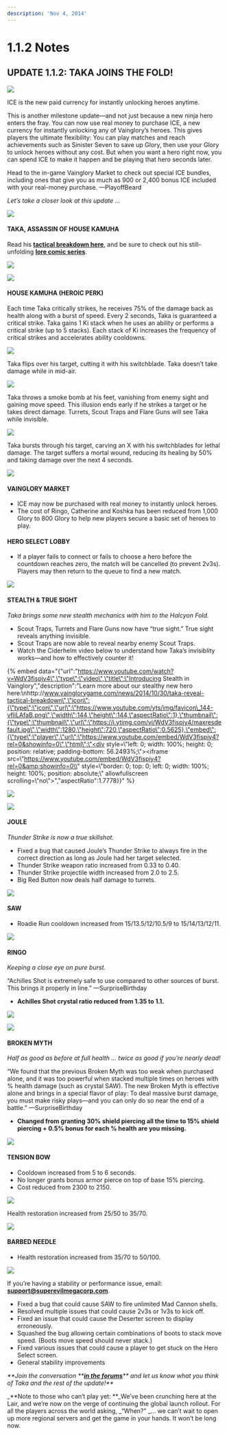 ```yaml
---
description: 'Nov 4, 2014'
---
```


# 1.1.2 Notes

## UPDATE 1.1.2: TAKA JOINS THE FOLD!



![](../.gitbook/assets/ice%20%281%29.png)

ICE is the new paid currency for instantly unlocking heroes anytime.

This is another milestone update—and not just because a new ninja hero enters the fray. You can now use real money to purchase ICE, a new currency for instantly unlocking any of Vainglory’s heroes. This gives players the ultimate flexibility: You can play matches and reach achievements such as Sinister Seven to save up Glory, then use your Glory to unlock heroes without any cost. But when you want a hero right now, you can spend ICE to make it happen and be playing that hero seconds later.

Head to the in-game Vainglory Market to check out special ICE bundles, including ones that give you as much as 900 or 2,400 bonus ICE included with your real-money purchase. —PlayoffBeard

_Let’s take a closer look at this update …_

![](../.gitbook/assets/new_hero_transp_thin.png)

#### **TAKA, ASSASSIN OF HOUSE KAMUHA**

Read his [**tactical breakdown here**](http://www.vainglorygame.com/news/2014/10/30/taka-reveal-tactical-breakdown), and be sure to check out his still-unfolding [**lore comic series**](http://www.vainglorygame.com/news/2014/10/31/blade-in-shadow-realization).

![](../.gitbook/assets/hero_abilities_thin2.png)

![](../.gitbook/assets/taja.png)

#### **HOUSE KAMUHA \(HEROIC PERK\)**

Each time Taka critically strikes, he receives 75% of the damage back as health along with a burst of speed. Every 2 seconds, Taka is guaranteed a critical strike. Taka gains 1 Ki stack when he uses an ability or performs a critical strike \(up to 5 stacks\). Each stack of Ki increases the frequency of critical strikes and accelerates ability cooldowns.

![](../.gitbook/assets/s%20%285%29.png)

Taka flips over his target, cutting it with his switchblade. Taka doesn’t take damage while in mid-air.

![](../.gitbook/assets/a.png)

Taka throws a smoke bomb at his feet, vanishing from enemy sight and gaining move speed. This illusion ends early if he strikes a target or he takes direct damage. Turrets, Scout Traps and Flare Guns will see Taka while invisible.

![](../.gitbook/assets/c.png)

Taka bursts through his target, carving an X with his switchblades for lethal damage. The target suffers a mortal wound, reducing its healing by 50% and taking damage over the next 4 seconds.

![](../.gitbook/assets/sad.png)

#### **VAINGLORY MARKET**

* ICE may now be purchased with real money to instantly unlock heroes.
* The cost of Ringo, Catherine and Koshka has been reduced from 1,000 Glory to 800 Glory to help new players secure a basic set of heroes to play.

#### **HERO SELECT LOBBY**

* If a player fails to connect or fails to choose a hero before the countdown reaches zero, the match will be cancelled \(to prevent 2v3s\). Players may then return to the queue to find a new match.

![](../.gitbook/assets/image%20%28237%29.png)

#### **STEALTH & TRUE SIGHT**

_Taka brings some new stealth mechanics with him to the Halcyon Fold._

* Scout Traps, Turrets and Flare Guns now have “true sight.” True sight reveals anything invisible.
* Scout Traps are now able to reveal nearby enemy Scout Traps.
* Watch the Ciderhelm video below to understand how Taka’s invisiblity works—and how to effectively counter it!

{% embed data="{\"url\":\"https://www.youtube.com/watch?v=WdV3fispjy4\",\"type\":\"video\",\"title\":\"Introducing Stealth in Vainglory\",\"description\":\"Learn more about our stealthy new hero here:\nhttp://www.vainglorygame.com/news/2014/10/30/taka-reveal-tactical-breakdown\",\"icon\":{\"type\":\"icon\",\"url\":\"https://www.youtube.com/yts/img/favicon\_144-vfliLAfaB.png\",\"width\":144,\"height\":144,\"aspectRatio\":1},\"thumbnail\":{\"type\":\"thumbnail\",\"url\":\"https://i.ytimg.com/vi/WdV3fispjy4/maxresdefault.jpg\",\"width\":1280,\"height\":720,\"aspectRatio\":0.5625},\"embed\":{\"type\":\"player\",\"url\":\"https://www.youtube.com/embed/WdV3fispjy4?rel=0&showinfo=0\",\"html\":\"<div style=\\"left: 0; width: 100%; height: 0; position: relative; padding-bottom: 56.2493%;\\"><iframe src=\\"https://www.youtube.com/embed/WdV3fispjy4?rel=0&amp;showinfo=0\\" style=\\"border: 0; top: 0; left: 0; width: 100%; height: 100%; position: absolute;\\" allowfullscreen scrolling=\\"no\\"></iframe></div>\",\"aspectRatio\":1.7778}}" %}

![](../.gitbook/assets/image%20%28196%29.png)

![](../.gitbook/assets/image%20%28341%29.png)

#### **JOULE**

_Thunder Strike is now a true skillshot._

* Fixed a bug that caused Joule’s Thunder Strike to always fire in the correct direction as long as Joule had her target selected.
* Thunder Strike weapon ratio increased from 0.33 to 0.40.
* Thunder Strike projectile width increased from 2.0 to 2.5.
* Big Red Button now deals half damage to turrets.

![](../.gitbook/assets/image%20%2881%29.png)

#### **SAW**

* Roadie Run cooldown increased from 15/13.5/12/10.5/9 to 15/14/13/12/11.

![](../.gitbook/assets/image%20%2848%29.png)

#### **RINGO**

_Keeping a close eye on pure burst._

“Achilles Shot is extremely safe to use compared to other sources of burst. This brings it properly in line.” —SurpriseBirthday

* **Achilles Shot crystal ratio reduced from 1.35 to 1.1.**

![](../.gitbook/assets/image%20%285%29.png)

![](../.gitbook/assets/image%20%2828%29.png)

#### **BROKEN MYTH**

_Half as good as before at full health … twice as good if you’re nearly dead!_

“We found that the previous Broken Myth was too weak when purchased alone, and it was too powerful when stacked multiple times on heroes with % health damage \(such as crystal SAW\).  The new Broken Myth is effective alone and brings in a special flavor of play:  To deal massive burst damage, you must make risky plays—and you can only do so near the end of a battle.” —SurpriseBirthday

* **Changed from granting 30% shield piercing all the time to 15% shield piercing + 0.5% bonus for each % health are you missing.**

![](../.gitbook/assets/image%20%28288%29.png)

#### **TENSION BOW**

* Cooldown increased from 5 to 6 seconds.
* No longer grants bonus armor pierce on top of base 15% piercing.
* Cost reduced from 2300 to 2150.

![](../.gitbook/assets/image%20%28348%29.png)

Health restoration increased from 25/50 to 35/70.

![](../.gitbook/assets/image%20%28107%29.png)

#### **BARBED NEEDLE**

* Health restoration increased from 35/70 to 50/100.

![](../.gitbook/assets/image%20%2891%29.png)

If you’re having a stability or performance issue, email: [**support@superevilmegacorp.com**](mailto:support@superevilmegacorp.com).

* Fixed a bug that could cause SAW to fire unlimited Mad Cannon shells.
* Resolved multiple issues that could cause 2v3s or 1v3s to kick off.
* Fixed an issue that could cause the Deserter screen to display erroneously.
* Squashed the bug allowing certain combinations of boots to stack move speed. \(Boots move speed should never stack.\)
* Fixed various issues that could cause a player to get stuck on the Hero Select screen.
* General stability improvements

_**Join the conversation **_[_**in the forums**_](http://forums.vainglorygame.com/index.php)_** and let us know what you think of Taka and the rest of the update!**_

_**Note to those who can’t play yet: **_We’ve been crunching here at the Lair, and we’re now on the verge of continuing the global launch rollout. For all the players across the world asking, _“When?” _… we can’t wait to open up more regional servers and get the game in your hands. It won’t be long now.

